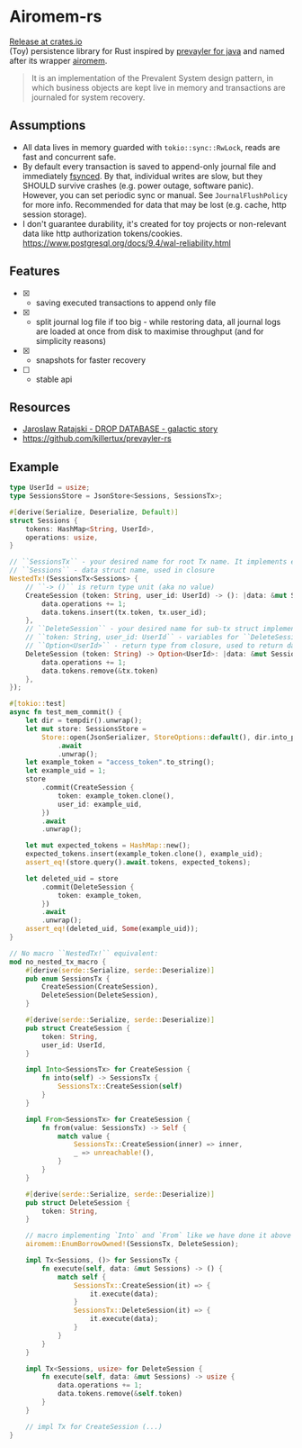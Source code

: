 # Airomem-rs

[Release at crates.io](https://crates.io/crates/airomem) \
(Toy) persistence library for Rust inspired by [prevayler for java](https://prevayler.org/) and named after its wrapper [airomem](https://github.com/airomem/airomem).

> It is an implementation of the Prevalent System design pattern, in which business objects are kept live in memory and transactions are journaled for system recovery.

## Assumptions

- All data lives in memory guarded with `tokio::sync::RwLock`, reads are fast and concurrent safe.
- By default every transaction is saved to append-only journal file and immediately [fsynced](https://man7.org/linux/man-pages/man2/fsync.2.html).
  By that, individual writes are slow, but they SHOULD survive crashes (e.g. power outage, software panic). \
  However, you can set periodic sync or manual. See `JournalFlushPolicy` for more info.
  Recommended for data that may be lost (e.g. cache, http session storage).
- I don't guarantee durability, it's created for toy projects or non-relevant data like http authorization tokens/cookies. https://www.postgresql.org/docs/9.4/wal-reliability.html

## Features

- [x] - saving executed transactions to append only file
- [x] - split journal log file if too big - while restoring data, all journal logs are loaded at once from disk to maximise throughput (and for simplicity reasons)
- [x] - snapshots for faster recovery
- [ ] - stable api

## Resources

- [Jaroslaw Ratajski - DROP DATABASE - galactic story](https://www.youtube.com/watch?v=m_uIROLGrN4)
- https://github.com/killertux/prevayler-rs

## Example

```rust
type UserId = usize;
type SessionsStore = JsonStore<Sessions, SessionsTx>;

#[derive(Serialize, Deserialize, Default)]
struct Sessions {
    tokens: HashMap<String, UserId>,
    operations: usize,
}

// ``SessionsTx`` - your desired name for root Tx name. It implements enum ``SessionsTx`` under the hood.
// ``Sessions`` - data struct name, used in closure
NestedTx!(SessionsTx<Sessions> {
    // ``-> ()`` is return type unit (aka no value)
    CreateSession (token: String, user_id: UserId) -> (): |data: &mut Sessions, tx: CreateSession| {
        data.operations += 1;
        data.tokens.insert(tx.token, tx.user_id);
    },
    // ``DeleteSession`` - your desired name for sub-tx struct implementation.
    // ``token: String, user_id: UserId`` - variables for ``DeleteSession`` struct
    // ``Option<UserId>`` - return type from closure, used to return data from store.commit(DeleteSession { ... })...
    DeleteSession (token: String) -> Option<UserId>: |data: &mut Sessions, tx: DeleteSession| {
        data.operations += 1;
        data.tokens.remove(&tx.token)
    },
});

#[tokio::test]
async fn test_mem_commit() {
    let dir = tempdir().unwrap();
    let mut store: SessionsStore =
        Store::open(JsonSerializer, StoreOptions::default(), dir.into_path())
            .await
            .unwrap();
    let example_token = "access_token".to_string();
    let example_uid = 1;
    store
        .commit(CreateSession {
            token: example_token.clone(),
            user_id: example_uid,
        })
        .await
        .unwrap();

    let mut expected_tokens = HashMap::new();
    expected_tokens.insert(example_token.clone(), example_uid);
    assert_eq!(store.query().await.tokens, expected_tokens);

    let deleted_uid = store
        .commit(DeleteSession {
            token: example_token,
        })
        .await
        .unwrap();
    assert_eq!(deleted_uid, Some(example_uid));
}

// No macro ``NestedTx!`` equivalent:
mod no_nested_tx_macro {
    #[derive(serde::Serialize, serde::Deserialize)]
    pub enum SessionsTx {
        CreateSession(CreateSession),
        DeleteSession(DeleteSession),
    }

    #[derive(serde::Serialize, serde::Deserialize)]
    pub struct CreateSession {
        token: String,
        user_id: UserId,
    }

    impl Into<SessionsTx> for CreateSession {
        fn into(self) -> SessionsTx {
            SessionsTx::CreateSession(self)
        }
    }

    impl From<SessionsTx> for CreateSession {
        fn from(value: SessionsTx) -> Self {
            match value {
                SessionsTx::CreateSession(inner) => inner,
                _ => unreachable!(),
            }
        }
    }

    #[derive(serde::Serialize, serde::Deserialize)]
    pub struct DeleteSession {
        token: String,
    }

    // macro implementing `Into` and `From` like we have done it above manually for CreateSession
    airomem::EnumBorrowOwned!(SessionsTx, DeleteSession);

    impl Tx<Sessions, ()> for SessionsTx {
        fn execute(self, data: &mut Sessions) -> () {
            match self {
                SessionsTx::CreateSession(it) => {
                    it.execute(data);
                }
                SessionsTx::DeleteSession(it) => {
                    it.execute(data);
                }
            }
        }
    }

    impl Tx<Sessions, usize> for DeleteSession {
        fn execute(self, data: &mut Sessions) -> usize {
            data.operations += 1;
            data.tokens.remove(&self.token)
        }
    }

    // impl Tx for CreateSession (...)
}
```
